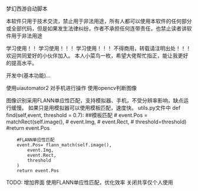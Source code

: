 梦幻西游自动脚本


本软件只用于技术交流，禁止用于非法用途，所有人都可以使用本软件的任何部分或全部代码，但是如果发生法律纠纷，作者不承担任何连带责任，也禁止读者讲软件用于非法用途


学习使用！！
学习使用！！！
学习使用！！！
不得商用，转载请注明出处！！！
欢迎共同爱好的小伙伴加入。
本人小菜鸟一枚，希望大佬帮忙指正，能让我更好的提高水平。

开发中(基本功能)...

使用uiautomator2 对手机进行操作
使用opencv判断图像

图像识别采用FLANN单应性匹配，支持模拟器、手机，不受分辨率影响，缺点运行缓慢。
如果只是用模拟器可以使用模板匹配，速度快。
utils.py文件中
    def find(self,event, threshold = 0.7):
        ##模板匹配
        # event.Pos = matchRect(self.image(),
        #     event.Img,
        #     event.Rect,
        #     threshold=threshold)
        #return event.Pos
        
        #FLANN单应性匹配
        event.Pos= flann_match(self.image(),
            event.Img,
            event.Rect,
            threshold
        )
        return event.Pos

TODO: 
    增加界面
    使用FLANN单应性匹配，优化效率
    关闭共享仅个人使用
